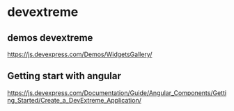 # devextreme
## demos devextreme
https://js.devexpress.com/Demos/WidgetsGallery/

## Getting start with angular
https://js.devexpress.com/Documentation/Guide/Angular_Components/Getting_Started/Create_a_DevExtreme_Application/
